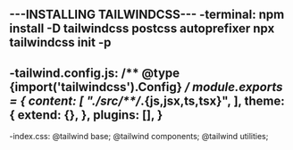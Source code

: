 ---INSTALLING TAILWINDCSS---
-terminal:
npm install -D tailwindcss postcss autoprefixer
npx tailwindcss init -p
---
-tailwind.config.js:
/** @type {import('tailwindcss').Config} */
module.exports = {
  content: [
    "./src/**/*.{js,jsx,ts,tsx}",
  ],
  theme: {
    extend: {},
  },
  plugins: [],
}
---
-index.css:
@tailwind base;
@tailwind components;
@tailwind utilities;